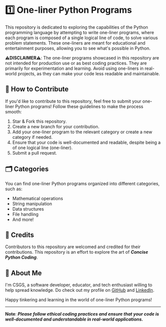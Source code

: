 # 1️⃣ One-liner Python Programs

This repository is dedicated to exploring the capabilities of the Python programming language by attempting to write one-liner programs, where each program is composed of a single logical line of code, to solve various problem statements. These one-liners are meant for educational and entertainment purposes, allowing you to see what's possible in Python.

**⚠️DISCLAIMER⚠️**: The one-liner programs showcased in this repository are not intended for production use or as best coding practices. They are primarily for experimentation and learning. Avoid using one-liners in real-world projects, as they can make your code less readable and maintainable.

## 🤝 How to Contribute

If you'd like to contribute to this repository, feel free to submit your one-liner Python programs! Follow these guidelines to make the process smooth:

1. Star & Fork this repository.
2. Create a new branch for your contribution.
3. Add your one-liner program to the relevant category or create a new category if needed.
4. Ensure that your code is well-documented and readable, despite being a of one logical line (one-liner).
5. Submit a pull request.

## 🗂️ Categories

You can find one-liner Python programs organized into different categories, such as:
- Mathematical operations
- String manipulation
- Data structures
- File handling
- And more!

## 🎉 Credits

Contributors to this repository are welcomed and credited for their contributions. This repository is an effort to explore the art of ***Concise Python Coding***.

## 🚀 About Me
I'm CSGS, a software developer, educator, and tech enthusiast willing to help spread knowledge. Do check out my profile on [GitHub](https://github.com/sreasgop) and [LinkedIn](https://linkedin.com/in/chandrasreasgop).

Happy tinkering and learning in the world of one-liner Python programs!


<hr>

**Note**: ***Please follow ethical coding practices and ensure that your code is well-documented and understandable in real-world applications.***
